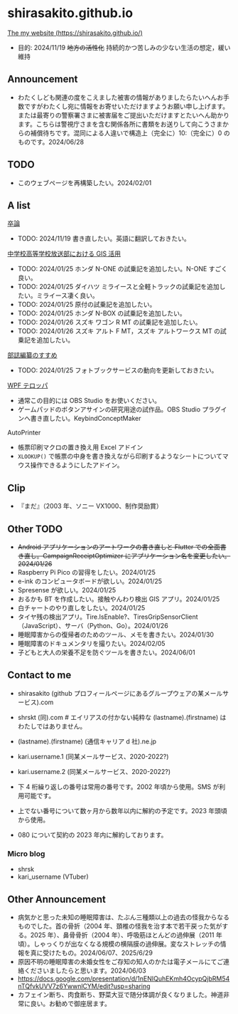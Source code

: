 # shirasakito.github.io
[The my website (https://shirasakito.github.io/)](https://shirasakito.github.io/)
- 目的: 2024/11/19 <s>地方の活性化</s> 持続的かつ苦しみの少ない生活の想定，緩い維持

## Announcement 
- わたくしども関連の度をこえました被害の情報がありましたらたいへんお手数ですがわたくし宛に情報をお寄せいただけますようお願い申し上げます。または最寄りの警察署さまに被害届をご提出いただけますとたいへん助かります。こちらは警視庁さまを含む関係各所に書類をお送りして向こうさまからの補償待ちです。混同による人違いで構造上（完全に）10:（完全に）0 のものです。2024/06/28

## TODO
- このウェブページを再構築したい。2024/02/01

## A list

[卒論](https://shirasakito.github.io/thesis.tex)
- TODO: 2024/11/19 書き直したい。英語に翻訳しておきたい。

[中学校高等学校放送部における GIS 活用](https://shirasakito.github.io/bbcmap.htm)
- TODO: 2024/01/25 ホンダ N-ONE の試乗記を追加したい。N-ONE すごく良い。
- TODO: 2024/01/25 ダイハツ ミライースと全軽トラックの試乗記を追加したい。ミライース凄く良い。
- TODO: 2024/01/25 原付の試乗記を追加したい。
- TODO: 2024/01/25 ホンダ N-BOX の試乗記を追加したい。
- TODO: 2024/01/26 スズキ ワゴン R MT の試乗記を追加したい。
- TODO: 2024/01/26 スズキ アルト F MT，スズキ アルトワークス MT の試乗記を追加したい。

[部誌編纂のすすめ](https://shirasakito.github.io/bushi.htm)
- TODO: 2024/01/25 フォトブックサービスの動向を更新しておきたい。

[WPF テロッパ](https://shirasakito.github.io/wpf_telopper.htm)
- 通常この目的には OBS Studio をお使いください。
- ゲームパッドのボタンアサインの研究用途の試作品。OBS Studio プラグインへ書き直したい。KeybindConceptMaker

AutoPrinter
- 帳票印刷マクロの置き換え用 Excel アドイン
- ```XLOOKUP()``` で帳票の中身を書き換えながら印刷するようなシートについてマウス操作できるようにしたアドイン。

## Clip
- 『まだ』（2003 年、ソニー VX1000、制作奨励賞）

## Other TODO
- <s>Android アプリケーションのアートワークの書き直しと Flutter での全面書き直し。CampaignReceiptOptimizer にアプリケーション名を変更したい。2024/01/26</s>
- Raspberry Pi Pico の習得をしたい。2024/01/25
- e-ink のコンピュータボードが欲しい。2024/01/25
- Spresense が欲しい。2024/01/25
- おるかも BT を作成したい。接触やんわり検出 GIS アプリ。2024/01/25
- 白チャートのやり直しをしたい。2024/01/25
- タイヤ残の検出アプリ。Tire.IsEnable?、TiresGripSensorClient（JavaScript）、サーバ（Python、Go）。2024/01/26
- 睡眠障害からの復帰者のためのツール、メモを書きたい。2024/01/30
- 睡眠障害のドキュメンタリを撮りたい。2024/02/05
- 子どもと大人の栄養不足を防ぐツールを書きたい。2024/06/01

## Contact to me
- shirasakito (github プロフィールページにあるグループウェアの某メールサービス).com
- shrskt (同).com # エイリアスの付かない純粋な (lastname).(firstname) はわたしではありません。
- (lastname).(firstname) (通信キャリア d 社).ne.jp
- kari.username.1 (同某メールサービス、2020-2022?)
- kari.username.2 (同某メールサービス、2020-2022?)

- 下 4 桁繰り返しの番号は常用の番号です。2002 年頃から使用。SMS が利用可能です。
- 上でない番号について数ヶ月から数年以内に解約の予定です。2023 年頭頃から使用。
- 080 について契約の 2023 年内に解約しております。

### Micro blog
- shrsk
- kari_username (VTuber)

## Other Announcement
- 病気かと思った未知の睡眠障害は、たぶん三種類以上の過去の怪我からなるものでした。首の骨折（2004 年、頚椎の怪我を治す本で若干戻った気がする。2025 年）、鼻骨骨折（2004 年）、呼吸筋ほとんどの過伸展（2011 年頃）。しゃっくりが出なくなる規模の横隔膜の過伸展。変なストレッチの情報を真に受けたもの。2024/06/07、2025/6/29 
- 原因不明の睡眠障害の未婚女性をご存知の知人のかたは電子メールにてご連絡くださいましたらと思います。2024/06/03
- https://docs.google.com/presentation/d/1nENIQuhEKmh4OcypQjbRM54nTQfvkUVV7z6YwwnlCYM/edit?usp=sharing
- カフェイン断ち、肉食断ち、野菜大豆で随分体調が良くなりました。神道非常に良い。お勧めで御座居ます。